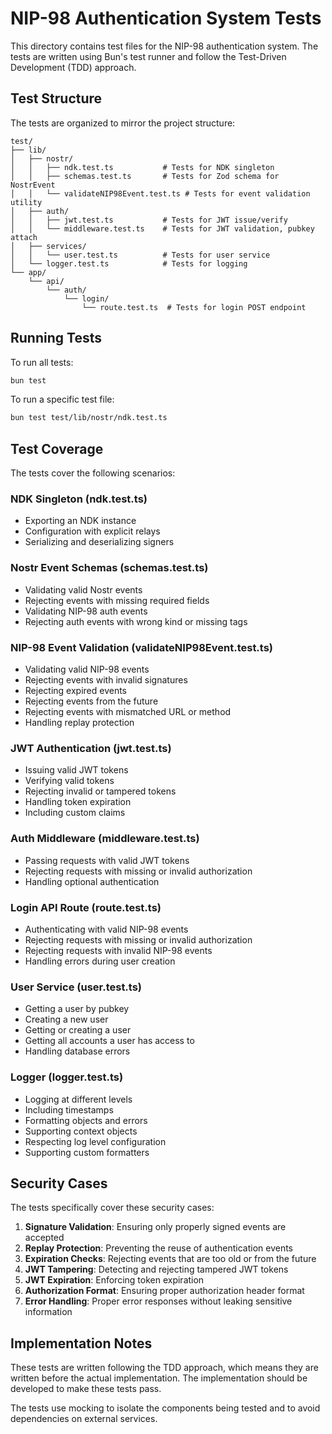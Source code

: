 # NIP-98 Authentication System Tests

This directory contains test files for the NIP-98 authentication system. The tests are written using Bun's test runner and follow the Test-Driven Development (TDD) approach.

## Test Structure

The tests are organized to mirror the project structure:

```
test/
├── lib/
│   ├── nostr/
│   │   ├── ndk.test.ts           # Tests for NDK singleton
│   │   ├── schemas.test.ts       # Tests for Zod schema for NostrEvent
│   │   └── validateNIP98Event.test.ts # Tests for event validation utility
│   ├── auth/
│   │   ├── jwt.test.ts           # Tests for JWT issue/verify
│   │   └── middleware.test.ts    # Tests for JWT validation, pubkey attach
│   ├── services/
│   │   └── user.test.ts          # Tests for user service
│   └── logger.test.ts            # Tests for logging
└── app/
    └── api/
        └── auth/
            └── login/
                └── route.test.ts  # Tests for login POST endpoint
```

## Running Tests

To run all tests:

```bash
bun test
```

To run a specific test file:

```bash
bun test test/lib/nostr/ndk.test.ts
```

## Test Coverage

The tests cover the following scenarios:

### NDK Singleton (ndk.test.ts)
- Exporting an NDK instance
- Configuration with explicit relays
- Serializing and deserializing signers

### Nostr Event Schemas (schemas.test.ts)
- Validating valid Nostr events
- Rejecting events with missing required fields
- Validating NIP-98 auth events
- Rejecting auth events with wrong kind or missing tags

### NIP-98 Event Validation (validateNIP98Event.test.ts)
- Validating valid NIP-98 events
- Rejecting events with invalid signatures
- Rejecting expired events
- Rejecting events from the future
- Rejecting events with mismatched URL or method
- Handling replay protection

### JWT Authentication (jwt.test.ts)
- Issuing valid JWT tokens
- Verifying valid tokens
- Rejecting invalid or tampered tokens
- Handling token expiration
- Including custom claims

### Auth Middleware (middleware.test.ts)
- Passing requests with valid JWT tokens
- Rejecting requests with missing or invalid authorization
- Handling optional authentication

### Login API Route (route.test.ts)
- Authenticating with valid NIP-98 events
- Rejecting requests with missing or invalid authorization
- Rejecting requests with invalid NIP-98 events
- Handling errors during user creation

### User Service (user.test.ts)
- Getting a user by pubkey
- Creating a new user
- Getting or creating a user
- Getting all accounts a user has access to
- Handling database errors

### Logger (logger.test.ts)
- Logging at different levels
- Including timestamps
- Formatting objects and errors
- Supporting context objects
- Respecting log level configuration
- Supporting custom formatters

## Security Cases

The tests specifically cover these security cases:

1. **Signature Validation**: Ensuring only properly signed events are accepted
2. **Replay Protection**: Preventing the reuse of authentication events
3. **Expiration Checks**: Rejecting events that are too old or from the future
4. **JWT Tampering**: Detecting and rejecting tampered JWT tokens
5. **JWT Expiration**: Enforcing token expiration
6. **Authorization Format**: Ensuring proper authorization header format
7. **Error Handling**: Proper error responses without leaking sensitive information

## Implementation Notes

These tests are written following the TDD approach, which means they are written before the actual implementation. The implementation should be developed to make these tests pass.

The tests use mocking to isolate the components being tested and to avoid dependencies on external services.